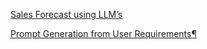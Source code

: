 [Sales Forecast using LLM’s](https://medium.com/@ravindarmadishetty/sales-forecast-using-llms-a3571f275403)

[Prompt Generation from User Requirements¶](https://langchain-ai.github.io/langgraph/tutorials/chatbots/information-gather-prompting/)
